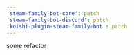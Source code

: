 ```yaml
---
'steam-family-bot-core': patch
'steam-family-bot-discord': patch
'koishi-plugin-steam-family-bot': patch
---
```


some refactor

